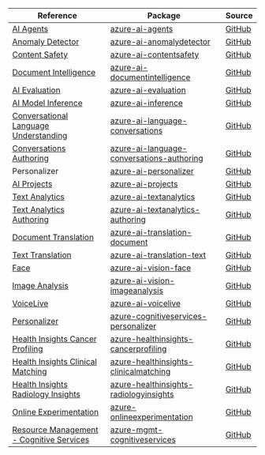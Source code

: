 | Reference | Package | Source |
|---|---|---|
|[AI Agents](ai-agents-readme.md)|[azure-ai-agents](https://pypi.org/project/azure-ai-agents)|[GitHub](https://github.com/Azure/azure-sdk-for-python/blob/main/sdk/ai/azure-ai-agents)|
|[Anomaly Detector](ai-anomalydetector-readme.md)|[azure-ai-anomalydetector](https://pypi.org/project/azure-ai-anomalydetector)|[GitHub](https://github.com/Azure/azure-sdk-for-python/blob/main/sdk/anomalydetector/azure-ai-anomalydetector)|
|[Content Safety](ai-contentsafety-readme.md)|[azure-ai-contentsafety](https://pypi.org/project/azure-ai-contentsafety)|[GitHub](https://github.com/Azure/azure-sdk-for-python/blob/main/sdk/contentsafety/azure-ai-contentsafety)|
|[Document Intelligence](ai-documentintelligence-readme.md)|[azure-ai-documentintelligence](https://pypi.org/project/azure-ai-documentintelligence)|[GitHub](https://github.com/Azure/azure-sdk-for-python/blob/main/sdk/documentintelligence/azure-ai-documentintelligence)|
|[AI Evaluation](ai-evaluation-readme.md)|[azure-ai-evaluation](https://pypi.org/project/azure-ai-evaluation)|[GitHub](https://github.com/Azure/azure-sdk-for-python/blob/main/sdk/evaluation/azure-ai-evaluation)|
|[AI Model Inference](ai-inference-readme.md)|[azure-ai-inference](https://pypi.org/project/azure-ai-inference)|[GitHub](https://github.com/Azure/azure-sdk-for-python/blob/main/sdk/ai/azure-ai-inference)|
|[Conversational Language Understanding](ai-language-conversations-readme.md)|[azure-ai-language-conversations](https://pypi.org/project/azure-ai-language-conversations)|[GitHub](https://github.com/Azure/azure-sdk-for-python/blob/main/sdk/cognitivelanguage/azure-ai-language-conversations)|
|[Conversations Authoring](ai-language-conversations-authoring-readme.md)|[azure-ai-language-conversations-authoring](https://pypi.org/project/azure-ai-language-conversations-authoring)|[GitHub](https://github.com/Azure/azure-sdk-for-python/blob/main/sdk/cognitivelanguage/azure-ai-language-conversations-authoring)|
|Personalizer|[azure-ai-personalizer](https://pypi.org/project/azure-ai-personalizer)|[GitHub](https://github.com/Azure/azure-sdk-for-python/blob/main/sdk/personalizer/azure-ai-personalizer)|
|[AI Projects](ai-projects-readme.md)|[azure-ai-projects](https://pypi.org/project/azure-ai-projects)|[GitHub](https://github.com/Azure/azure-sdk-for-python/blob/main/sdk/ai/azure-ai-projects)|
|[Text Analytics](ai-textanalytics-readme.md)|[azure-ai-textanalytics](https://pypi.org/project/azure-ai-textanalytics)|[GitHub](https://github.com/Azure/azure-sdk-for-python/blob/main/sdk/textanalytics/azure-ai-textanalytics)|
|[Text Analytics Authoring](ai-textanalytics-authoring-readme.md)|[azure-ai-textanalytics-authoring](https://pypi.org/project/azure-ai-textanalytics-authoring)|[GitHub](https://github.com/Azure/azure-sdk-for-python/blob/main/sdk/cognitivelanguage/azure-ai-textanalytics-authoring)|
|[Document Translation](ai-translation-document-readme.md)|[azure-ai-translation-document](https://pypi.org/project/azure-ai-translation-document)|[GitHub](https://github.com/Azure/azure-sdk-for-python/blob/main/sdk/translation/azure-ai-translation-document)|
|[Text Translation](ai-translation-text-readme.md)|[azure-ai-translation-text](https://pypi.org/project/azure-ai-translation-text)|[GitHub](https://github.com/Azure/azure-sdk-for-python/blob/main/sdk/translation/azure-ai-translation-text)|
|[Face](ai-vision-face-readme.md)|[azure-ai-vision-face](https://pypi.org/project/azure-ai-vision-face)|[GitHub](https://github.com/Azure/azure-sdk-for-python/blob/main/sdk/face/azure-ai-vision-face)|
|[Image Analysis](ai-vision-imageanalysis-readme.md)|[azure-ai-vision-imageanalysis](https://pypi.org/project/azure-ai-vision-imageanalysis)|[GitHub](https://github.com/Azure/azure-sdk-for-python/blob/main/sdk/vision/azure-ai-vision-imageanalysis)|
|[VoiceLive](ai-voicelive-readme.md)|[azure-ai-voicelive](https://pypi.org/project/azure-ai-voicelive)|[GitHub](https://github.com/Azure/azure-sdk-for-python/blob/main/sdk/ai/azure-ai-voicelive)|
|[Personalizer](cognitiveservices-personalizer-readme.md)|[azure-cognitiveservices-personalizer](https://pypi.org/project/azure-cognitiveservices-personalizer)|[GitHub](https://github.com/Azure/azure-sdk-for-python/blob/main/sdk/cognitiveservices/azure-cognitiveservices-personalizer)|
|[Health Insights Cancer Profiling](healthinsights-cancerprofiling-readme.md)|[azure-healthinsights-cancerprofiling](https://pypi.org/project/azure-healthinsights-cancerprofiling)|[GitHub](https://github.com/Azure/azure-sdk-for-python/blob/main/sdk/healthinsights/azure-healthinsights-cancerprofiling)|
|[Health Insights Clinical Matching](healthinsights-clinicalmatching-readme.md)|[azure-healthinsights-clinicalmatching](https://pypi.org/project/azure-healthinsights-clinicalmatching)|[GitHub](https://github.com/Azure/azure-sdk-for-python/blob/main/sdk/healthinsights/azure-healthinsights-clinicalmatching)|
|[Health Insights Radiology Insights](healthinsights-radiologyinsights-readme.md)|[azure-healthinsights-radiologyinsights](https://pypi.org/project/azure-healthinsights-radiologyinsights)|[GitHub](https://github.com/Azure/azure-sdk-for-python/blob/main/sdk/healthinsights/azure-healthinsights-radiologyinsights)|
|[Online Experimentation](onlineexperimentation-readme.md)|[azure-onlineexperimentation](https://pypi.org/project/azure-onlineexperimentation)|[GitHub](https://github.com/Azure/azure-sdk-for-python/blob/main/sdk/onlineexperimentation/azure-onlineexperimentation)|
|[Resource Management - Cognitive Services](mgmt-cognitiveservices-readme.md)|[azure-mgmt-cognitiveservices](https://pypi.org/project/azure-mgmt-cognitiveservices)|[GitHub](https://github.com/Azure/azure-sdk-for-python/blob/main/sdk/cognitiveservices/azure-mgmt-cognitiveservices)|
